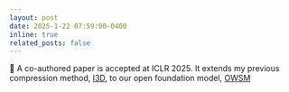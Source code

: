 ```yaml
---
layout: post
date: 2025-1-22 07:59:00-0400
inline: true
related_posts: false
---
```


:scroll: A co-authored paper is accepted at ICLR 2025. It extends my previous compression method, [I3D](https://ieeexplore.ieee.org/abstract/document/10096662), to our open foundation model, [OWSM](https://www.wavlab.org/activities/2024/owsm/)
